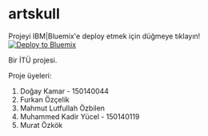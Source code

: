 # artskull

Projeyi IBM|Bluemix'e deploy etmek için düğmeye tıklayın!
[![Deploy to Bluemix](https://bluemix.net/deploy/button.png)](https://bluemix.net/deploy?repository=https://github.com/ozcelikfu/artskull)

Bir İTÜ projesi.

Proje üyeleri:

1. Doğay Kamar - 150140044
2. Furkan Özçelik
3. Mahmut Lutfullah Özbilen
4. Muhammed Kadir Yücel - 150140119
5. Murat Özkök
